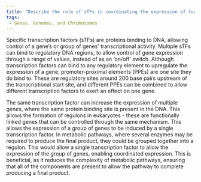 ```yaml
---
title: "Describe the role of sTFs in coordinating the expression of functionally linked genes."
tags:
 - Genes, Genomes, and Chromosomes
---
```

Specific transcription factors (sTFs) are proteins binding to DNA, allowing control of a gene’s or group of genes’ transcriptional activity. 
Multiple sTFs can bind to regulatory DNA regions, to allow control of gene expression through a range of values, instead of as an ‘on/off’ switch. Although transcription factors can bind to any regulatory element to upregulate the expression of a gene, promoter-proximal elements (PPEs) are one site they do bind to. These are regulatory sites around 200 base pairs upstream of the transcriptional start site, and different PPEs can be combined to allow different transcription factors to exert an effect on one gene. 

The same transcription factor can increase the expression of multiple genes, where the same protein binding site is present in the DNA. This allows the formation of regulons in eukaryotes - these are functionally linked genes that can be controlled through the same mechanism. This allows the expression of a group of genes to be induced by a single transcription factor. 
In metabolic pathways, where several enzymes may be required to produce the final product, they could be grouped together into a regulon. This would allow a single transcription factor to allow the expression of the group of genes, enabling coordinated expression. This is beneficial, as it reduces the complexity of metabolic pathways, ensuring that all of the components are present to allow the pathway to complete producing a final product. 
